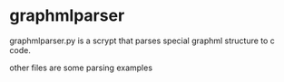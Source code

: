 # graphmlparser

graphmlparser.py is a scrypt that parses special graphml structure to c code. 

other files are some parsing examples
